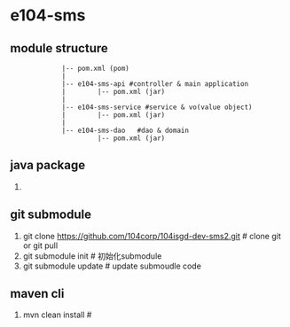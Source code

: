 # e104-sms 
## module structure
```---- e104-sms
             |-- pom.xml (pom)
             |
             |-- e104-sms-api #controller & main application
             |        |-- pom.xml (jar)
             |
             |-- e104-sms-service #service & vo(value object)
             |        |-- pom.xml (jar)
             |
             |-- e104-sms-dao   #dao & domain
                      |-- pom.xml (jar)
 ```            
             
## java package
1.  
## git submodule 
1.  git clone https://github.com/104corp/104isgd-dev-sms2.git # clone git or git pull
2.  git submodule init # 初始化submodule
3.  git submodule update # update submoudle code

## maven cli
1.  mvn clean install #

